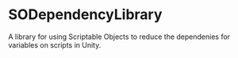 # SODependencyLibrary
A library for using Scriptable Objects to reduce the dependenies for variables on scripts in Unity. 
